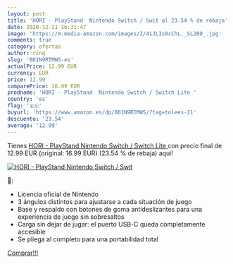 ```yaml
---
layout: post
title: 'HORI - PlayStand  Nintendo Switch / Swit al 23.54 % de rebaja'
date: 2020-12-21 16:31:47
image: 'https://m.media-amazon.com/images/I/41JLIs0cChL._SL200_.jpg'
comments: true
category: ofertas
author: ring
slug: 'B01N9RTMWS-es'
actualPrice: 12.99 EUR
currency: EUR
price: 12.99
comparePrice: 16.99 EUR
prodname: 'HORI - PlayStand  Nintendo Switch / Switch Lite '
country: 'es'
flag: '🇪🇸'
buyurl: 'https://www.amazon.es/dp/B01N9RTMWS/?tag=tolees-21'
descuento: '23.54'
average: '12.99'
---
```


Tienes [HORI - PlayStand  Nintendo Switch / Switch Lite ](https://www.amazon.es/dp/B01N9RTMWS/?tag=tolees-21) con precio final de  12.99 EUR (original: 16.99 EUR) (23.54 %  de rebaja) aqui!

[![HORI - PlayStand  Nintendo Switch / Swit](https://m.media-amazon.com/images/I/41JLIs0cChL._SL200_.jpg)](https://www.amazon.es/dp/B01N9RTMWS/?tag=tolees-21)

🔎:

- Licencia oficial de Nintendo
- 3 ángulos distintos para ajustarse a cada situación de juego
- Base y respaldo con botones de goma antideslizantes para una experiencia de juego sin sobresaltos
- Carga sin dejar de jugar: el puerto USB-C queda completamente accesible
- Se pliega al completo para una portabilidad total

[Comprar!!!](https://www.amazon.es/dp/B01N9RTMWS/?tag=tolees-21)

